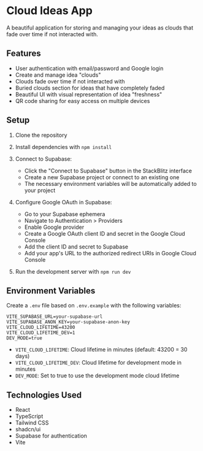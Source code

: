 # Cloud Ideas App

A beautiful application for storing and managing your ideas as clouds that fade over time if not interacted with.

## Features

- User authentication with email/password and Google login
- Create and manage idea "clouds"
- Clouds fade over time if not interacted with
- Buried clouds section for ideas that have completely faded
- Beautiful UI with visual representation of idea "freshness"
- QR code sharing for easy access on multiple devices

## Setup

1. Clone the repository
2. Install dependencies with `npm install`
3. Connect to Supabase:
   - Click the "Connect to Supabase" button in the StackBlitz interface
   - Create a new Supabase project or connect to an existing one
   - The necessary environment variables will be automatically added to your project

4. Configure Google OAuth in Supabase:
   - Go to your Supabase ephemera
   - Navigate to Authentication > Providers
   - Enable Google provider
   - Create a Google OAuth client ID and secret in the Google Cloud Console
   - Add the client ID and secret to Supabase
   - Add your app's URL to the authorized redirect URIs in Google Cloud Console

5. Run the development server with `npm run dev`

## Environment Variables

Create a `.env` file based on `.env.example` with the following variables:

```
VITE_SUPABASE_URL=your-supabase-url
VITE_SUPABASE_ANON_KEY=your-supabase-anon-key
VITE_CLOUD_LIFETIME=43200
VITE_CLOUD_LIFETIME_DEV=1
DEV_MODE=true
```

- `VITE_CLOUD_LIFETIME`: Cloud lifetime in minutes (default: 43200 = 30 days)
- `VITE_CLOUD_LIFETIME_DEV`: Cloud lifetime for development mode in minutes
- `DEV_MODE`: Set to true to use the development mode cloud lifetime

## Technologies Used

- React
- TypeScript
- Tailwind CSS
- shadcn/ui
- Supabase for authentication
- Vite